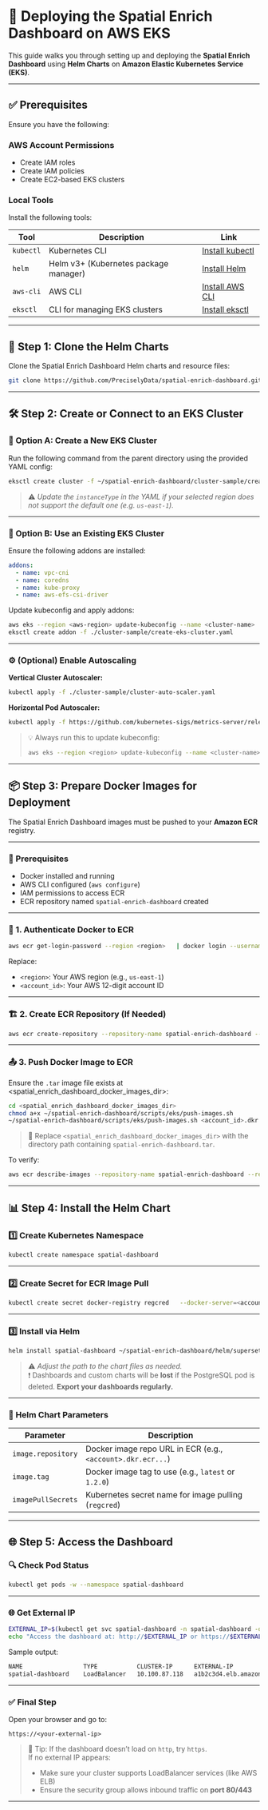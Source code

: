 # 🚀 Deploying the Spatial Enrich Dashboard on AWS EKS

This guide walks you through setting up and deploying the **Spatial Enrich Dashboard** using **Helm Charts** on **Amazon Elastic Kubernetes Service (EKS)**.

---

## ✅ Prerequisites

Ensure you have the following:

### AWS Account Permissions

- Create IAM roles  
- Create IAM policies  
- Create EC2-based EKS clusters  

### Local Tools

Install the following tools:

| Tool       | Description                                | Link |
|------------|--------------------------------------------|------|
| `kubectl`  | Kubernetes CLI                              | [Install kubectl](https://kubernetes.io/docs/tasks/tools/install-kubectl/) |
| `helm`     | Helm v3+ (Kubernetes package manager)       | [Install Helm](https://helm.sh/docs/intro/install/) |
| `aws-cli`  | AWS CLI                                     | [Install AWS CLI](https://docs.aws.amazon.com/cli/latest/userguide/cli-chap-install.html) |
| `eksctl`   | CLI for managing EKS clusters               | [Install eksctl](https://docs.aws.amazon.com/eks/latest/userguide/getting-started-eksctl.html) |

---

## 📁 Step 1: Clone the Helm Charts

Clone the Spatial Enrich Dashboard Helm charts and resource files:

```bash
git clone https://github.com/PreciselyData/spatial-enrich-dashboard.git
```

---

## 🛠️ Step 2: Create or Connect to an EKS Cluster

### 🔨 Option A: Create a New EKS Cluster

Run the following command from the parent directory using the provided YAML config:

```bash
eksctl create cluster -f ~/spatial-enrich-dashboard/cluster-sample/create-eks-cluster.yaml
```

> ⚠️ *Update the `instanceType` in the YAML if your selected region does not support the default one (e.g. `us-east-1`).*

---

### 🔗 Option B: Use an Existing EKS Cluster

Ensure the following addons are installed:

```yaml
addons:
  - name: vpc-cni
  - name: coredns
  - name: kube-proxy
  - name: aws-efs-csi-driver
```

Update kubeconfig and apply addons:

```bash
aws eks --region <aws-region> update-kubeconfig --name <cluster-name>
eksctl create addon -f ./cluster-sample/create-eks-cluster.yaml
```

---

### ⚙️ (Optional) Enable Autoscaling

**Vertical Cluster Autoscaler:**

```bash
kubectl apply -f ./cluster-sample/cluster-auto-scaler.yaml
```

**Horizontal Pod Autoscaler:**

```bash
kubectl apply -f https://github.com/kubernetes-sigs/metrics-server/releases/latest/download/components.yaml
```

> 💡 Always run this to update kubeconfig:
> 
> ```bash
> aws eks --region <region> update-kubeconfig --name <cluster-name>
> ```

---

## 📦 Step 3: Prepare Docker Images for Deployment

The Spatial Enrich Dashboard images must be pushed to your **Amazon ECR** registry.

---

### 🧰 Prerequisites

- Docker installed and running
- AWS CLI configured (`aws configure`)
- IAM permissions to access ECR
- ECR repository named `spatial-enrich-dashboard` created

---

### 🔐 1. Authenticate Docker to ECR

```bash
aws ecr get-login-password --region <region>   | docker login --username AWS --password-stdin <account_id>.dkr.ecr.<region>.amazonaws.com
```

Replace:
- `<region>`: Your AWS region (e.g., `us-east-1`)
- `<account_id>`: Your AWS 12-digit account ID

---

### 🏗️ 2. Create ECR Repository (If Needed)

```bash
aws ecr create-repository --repository-name spatial-enrich-dashboard --region <region>
```

---

### 📤 3. Push Docker Image to ECR

Ensure the `.tar` image file exists at <spatial_enrich_dashboard_docker_images_dir>:

```bash
cd <spatial_enrich_dashboard_docker_images_dir>
chmod a+x ~/spatial-enrich-dashboard/scripts/eks/push-images.sh
~/spatial-enrich-dashboard/scripts/eks/push-images.sh <account_id>.dkr.ecr.<region>.amazonaws.com
```

> 📝 Replace `<spatial_enrich_dashboard_docker_images_dir>` with the directory path containing `spatial-enrich-dashboard.tar`.

To verify:

```bash
aws ecr describe-images --repository-name spatial-enrich-dashboard --region <region>
```

---

## 📊 Step 4: Install the Helm Chart

### 1️⃣ Create Kubernetes Namespace

```bash
kubectl create namespace spatial-dashboard
```

---

### 2️⃣ Create Secret for ECR Image Pull

```bash
kubectl create secret docker-registry regcred   --docker-server=<account_id>.dkr.ecr.<region>.amazonaws.com   --docker-username=AWS   --docker-password=$(aws ecr get-login-password --region <region>)   --namespace=spatial-dashboard
```

---

### 3️⃣ Install via Helm

```bash
helm install spatial-dashboard ~/spatial-enrich-dashboard/helm/superset   -f ~/spatial-enrich-dashboard/helm/superset/values.yaml   --set "image.repository=<account_id>.dkr.ecr.<region>.amazonaws.com/spatial-enrich-dashboard"   --set "image.tag=latest"   --set "imagePullSecrets[0].name=regcred"   --namespace spatial-dashboard
```

> ⚠️ *Adjust the path to the chart files as needed.*  
> ❗ Dashboards and custom charts will be **lost** if the PostgreSQL pod is deleted. **Export your dashboards regularly.**

---

### 📌 Helm Chart Parameters

| Parameter            | Description                                                  |
|----------------------|--------------------------------------------------------------|
| `image.repository`   | Docker image repo URL in ECR (e.g., `<account>.dkr.ecr...`)  |
| `image.tag`          | Docker image tag to use (e.g., `latest` or `1.2.0`)          |
| `imagePullSecrets`   | Kubernetes secret name for image pulling (`regcred`)         |

---

## 🌐 Step 5: Access the Dashboard

### 🔍 Check Pod Status

```bash
kubectl get pods -w --namespace spatial-dashboard
```

---

### 🌐 Get External IP

```bash
EXTERNAL_IP=$(kubectl get svc spatial-dashboard -n spatial-dashboard -o jsonpath='{.status.loadBalancer.ingress[0].hostname}')
echo "Access the dashboard at: http://$EXTERNAL_IP or https://$EXTERNAL_IP"
```

Sample output:

```bash
NAME                 TYPE           CLUSTER-IP      EXTERNAL-IP                     PORT(S)        AGE
spatial-dashboard    LoadBalancer   10.100.87.118   a1b2c3d4.elb.amazonaws.com      80:30080/TCP   5m
```

---

### ✅ Final Step

Open your browser and go to:

```text
https://<your-external-ip>
```

> 🧠 Tip: If the dashboard doesn’t load on `http`, try `https`.  
> If no external IP appears:
> - Make sure your cluster supports LoadBalancer services (like AWS ELB)
> - Ensure the security group allows inbound traffic on **port 80/443**

---
